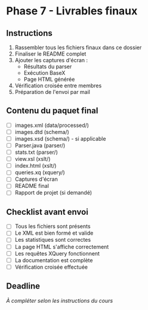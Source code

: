 # Phase 7 - Livrables finaux

## Instructions
1. Rassembler tous les fichiers finaux dans ce dossier
2. Finaliser le README complet
3. Ajouter les captures d'écran :
   - Résultats du parser
   - Exécution BaseX
   - Page HTML générée
4. Vérification croisée entre membres
5. Préparation de l'envoi par mail

## Contenu du paquet final
- [ ] images.xml (data/processed/)
- [ ] images.dtd (schema/)
- [ ] images.xsd (schema/) - si applicable
- [ ] Parser.java (parser/)
- [ ] stats.txt (parser/)
- [ ] view.xsl (xslt/)
- [ ] index.html (xslt/)
- [ ] queries.xq (xquery/)
- [ ] Captures d'écran
- [ ] README final
- [ ] Rapport de projet (si demandé)

## Checklist avant envoi
- [ ] Tous les fichiers sont présents
- [ ] Le XML est bien formé et valide
- [ ] Les statistiques sont correctes
- [ ] La page HTML s'affiche correctement
- [ ] Les requêtes XQuery fonctionnent
- [ ] La documentation est complète
- [ ] Vérification croisée effectuée

## Deadline
*À compléter selon les instructions du cours*
